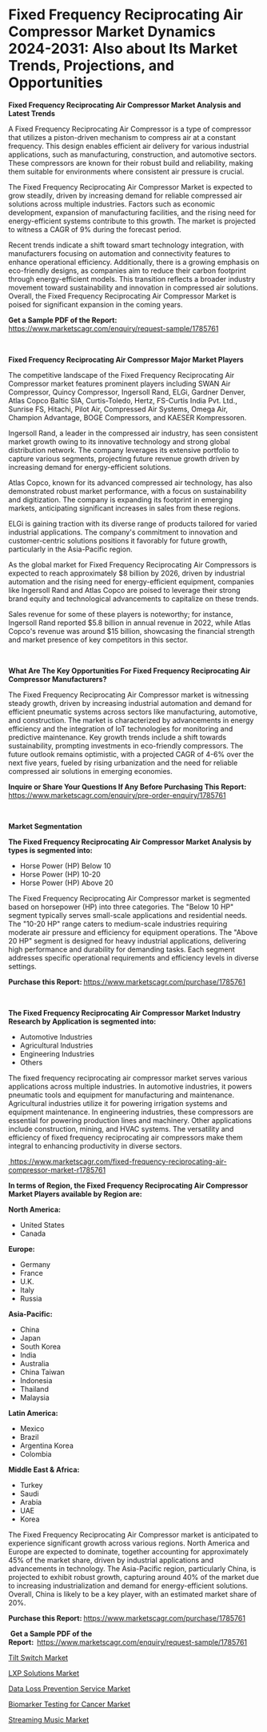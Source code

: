 <p><h1>Fixed Frequency Reciprocating Air Compressor Market Dynamics 2024-2031: Also about Its Market Trends, Projections, and Opportunities</h1></p><p><strong>Fixed Frequency Reciprocating Air Compressor Market Analysis and Latest Trends</strong></p>
<p><p>A Fixed Frequency Reciprocating Air Compressor is a type of compressor that utilizes a piston-driven mechanism to compress air at a constant frequency. This design enables efficient air delivery for various industrial applications, such as manufacturing, construction, and automotive sectors. These compressors are known for their robust build and reliability, making them suitable for environments where consistent air pressure is crucial.</p><p>The Fixed Frequency Reciprocating Air Compressor Market is expected to grow steadily, driven by increasing demand for reliable compressed air solutions across multiple industries. Factors such as economic development, expansion of manufacturing facilities, and the rising need for energy-efficient systems contribute to this growth. The market is projected to witness a CAGR of 9% during the forecast period. </p><p>Recent trends indicate a shift toward smart technology integration, with manufacturers focusing on automation and connectivity features to enhance operational efficiency. Additionally, there is a growing emphasis on eco-friendly designs, as companies aim to reduce their carbon footprint through energy-efficient models. This transition reflects a broader industry movement toward sustainability and innovation in compressed air solutions. Overall, the Fixed Frequency Reciprocating Air Compressor Market is poised for significant expansion in the coming years.</p></p>
<p><strong>Get a Sample PDF of the Report:&nbsp;</strong> <a href="https://www.marketscagr.com/enquiry/request-sample/1785761?utm_campaign=1472&utm_medium=2&utm_source=Github&utm_content=ia&utm_term=09102024&utm_id=fixed-frequency-reciprocating-air-compressor">https://www.marketscagr.com/enquiry/request-sample/1785761</a></p>
<p>&nbsp;</p>
<p><strong>Fixed Frequency Reciprocating Air Compressor Major Market Players</strong></p>
<p><p>The competitive landscape of the Fixed Frequency Reciprocating Air Compressor market features prominent players including SWAN Air Compressor, Quincy Compressor, Ingersoll Rand, ELGi, Gardner Denver, Atlas Copco Baltic SIA, Curtis-Toledo, Hertz, FS-Curtis India Pvt. Ltd., Sunrise FS, Hitachi, Pilot Air, Compressed Air Systems, Omega Air, Champion Advantage, BOGE Compressors, and KAESER Kompressoren. </p><p>Ingersoll Rand, a leader in the compressed air industry, has seen consistent market growth owing to its innovative technology and strong global distribution network. The company leverages its extensive portfolio to capture various segments, projecting future revenue growth driven by increasing demand for energy-efficient solutions. </p><p>Atlas Copco, known for its advanced compressed air technology, has also demonstrated robust market performance, with a focus on sustainability and digitization. The company is expanding its footprint in emerging markets, anticipating significant increases in sales from these regions.</p><p>ELGi is gaining traction with its diverse range of products tailored for varied industrial applications. The company's commitment to innovation and customer-centric solutions positions it favorably for future growth, particularly in the Asia-Pacific region.</p><p>As the global market for Fixed Frequency Reciprocating Air Compressors is expected to reach approximately $8 billion by 2026, driven by industrial automation and the rising need for energy-efficient equipment, companies like Ingersoll Rand and Atlas Copco are poised to leverage their strong brand equity and technological advancements to capitalize on these trends.</p><p>Sales revenue for some of these players is noteworthy; for instance, Ingersoll Rand reported $5.8 billion in annual revenue in 2022, while Atlas Copco's revenue was around $15 billion, showcasing the financial strength and market presence of key competitors in this sector.</p></p>
<p>&nbsp;</p>
<p><strong>What Are The Key Opportunities For Fixed Frequency Reciprocating Air Compressor Manufacturers?</strong></p>
<p><p>The Fixed Frequency Reciprocating Air Compressor market is witnessing steady growth, driven by increasing industrial automation and demand for efficient pneumatic systems across sectors like manufacturing, automotive, and construction. The market is characterized by advancements in energy efficiency and the integration of IoT technologies for monitoring and predictive maintenance. Key growth trends include a shift towards sustainability, prompting investments in eco-friendly compressors. The future outlook remains optimistic, with a projected CAGR of 4-6% over the next five years, fueled by rising urbanization and the need for reliable compressed air solutions in emerging economies.</p></p>
<p><strong>Inquire or Share Your Questions If Any Before Purchasing This Report:</strong> <a href="https://www.marketscagr.com/enquiry/pre-order-enquiry/1785761?utm_campaign=1472&utm_medium=2&utm_source=Github&utm_content=ia&utm_term=09102024&utm_id=fixed-frequency-reciprocating-air-compressor">https://www.marketscagr.com/enquiry/pre-order-enquiry/1785761</a></p>
<p>&nbsp;</p>
<p><strong>Market Segmentation</strong></p>
<p><strong>The Fixed Frequency Reciprocating Air Compressor Market Analysis by types is segmented into:</strong></p>
<p><ul><li>Horse Power (HP) Below 10</li><li>Horse Power (HP) 10-20</li><li>Horse Power (HP) Above 20</li></ul></p>
<p><p>The Fixed Frequency Reciprocating Air Compressor market is segmented based on horsepower (HP) into three categories. The "Below 10 HP" segment typically serves small-scale applications and residential needs. The "10-20 HP" range caters to medium-scale industries requiring moderate air pressure and efficiency for equipment operations. The "Above 20 HP" segment is designed for heavy industrial applications, delivering high performance and durability for demanding tasks. Each segment addresses specific operational requirements and efficiency levels in diverse settings.</p></p>
<p><strong>Purchase this Report:&nbsp;</strong><a href="https://www.marketscagr.com/purchase/1785761?utm_campaign=1472&utm_medium=2&utm_source=Github&utm_content=ia&utm_term=09102024&utm_id=fixed-frequency-reciprocating-air-compressor">https://www.marketscagr.com/purchase/1785761</a></p>
<p>&nbsp;</p>
<p><strong>The Fixed Frequency Reciprocating Air Compressor Market Industry Research by Application is segmented into:</strong></p>
<p><ul><li>Automotive Industries</li><li>Agricultural Industries</li><li>Engineering Industries</li><li>Others</li></ul></p>
<p><p>The fixed frequency reciprocating air compressor market serves various applications across multiple industries. In automotive industries, it powers pneumatic tools and equipment for manufacturing and maintenance. Agricultural industries utilize it for powering irrigation systems and equipment maintenance. In engineering industries, these compressors are essential for powering production lines and machinery. Other applications include construction, mining, and HVAC systems. The versatility and efficiency of fixed frequency reciprocating air compressors make them integral to enhancing productivity in diverse sectors.</p></p>
<p><a href="https://www.marketscagr.com/fixed-frequency-reciprocating-air-compressor-market-r1785761?utm_campaign=1472&utm_medium=2&utm_source=Github&utm_content=ia&utm_term=09102024&utm_id=fixed-frequency-reciprocating-air-compressor">&nbsp;https://www.marketscagr.com/fixed-frequency-reciprocating-air-compressor-market-r1785761</a></p>
<p><strong>In terms of Region, the Fixed Frequency Reciprocating Air Compressor Market Players available by Region are:</strong></p>
<p>
    <p> <strong> North America: </strong>
        <ul>
            <li>United States</li>
            <li>Canada</li>
        </ul>
        </p> 
    <p> <strong> Europe: </strong>
        <ul>
            <li>Germany</li>
            <li>France</li>
            <li>U.K.</li>
            <li>Italy</li>
            <li>Russia</li>
        </ul>
        </p> 
    <p> <strong> Asia-Pacific: </strong>
        <ul>
            <li>China</li>
            <li>Japan</li>
            <li>South Korea</li>
            <li>India</li>
            <li>Australia</li>
            <li>China Taiwan</li>
            <li>Indonesia</li>
            <li>Thailand</li>
            <li>Malaysia</li>
        </ul>
        </p> 
    <p> <strong> Latin America: </strong>
        <ul>
            <li>Mexico</li>
            <li>Brazil</li>
            <li>Argentina Korea</li>
            <li>Colombia</li>
        </ul>
        </p> 
    <p> <strong> Middle East & Africa: </strong>
        <ul>
            <li>Turkey</li>
            <li>Saudi</li>
            <li>Arabia</li>
            <li>UAE</li>
            <li>Korea</li>
        </ul>
    </p>
    </p>
<p><p>The Fixed Frequency Reciprocating Air Compressor market is anticipated to experience significant growth across various regions. North America and Europe are expected to dominate, together accounting for approximately 45% of the market share, driven by industrial applications and advancements in technology. The Asia-Pacific region, particularly China, is projected to exhibit robust growth, capturing around 40% of the market due to increasing industrialization and demand for energy-efficient solutions. Overall, China is likely to be a key player, with an estimated market share of 20%.</p></p>
<p><strong>Purchase this Report: </strong><a href="https://www.marketscagr.com/purchase/1785761?utm_campaign=1472&utm_medium=2&utm_source=Github&utm_content=ia&utm_term=09102024&utm_id=fixed-frequency-reciprocating-air-compressor">https://www.marketscagr.com/purchase/1785761</a></p>
<p>&nbsp;<strong>Get a Sample PDF of the Report:&nbsp;&nbsp;</strong><a href="https://www.marketscagr.com/enquiry/request-sample/1785761?utm_campaign=1472&utm_medium=2&utm_source=Github&utm_content=ia&utm_term=09102024&utm_id=fixed-frequency-reciprocating-air-compressor">https://www.marketscagr.com/enquiry/request-sample/1785761</a></p>
<p><strong></strong></p>
<p><p><a href="https://www.linkedin.com/pulse/strategic-roadmap-success-global-tilt-switch-market-kgrje?utm_campaign=1472&utm_medium=2&utm_source=Github&utm_content=ia&utm_term=09102024&utm_id=fixed-frequency-reciprocating-air-compressor">Tilt Switch Market</a></p><p><a href="https://www.linkedin.com/pulse/lxp-solutions-sector-surge-125-growth-roadmap-2031-ut14e?utm_campaign=1472&utm_medium=2&utm_source=Github&utm_content=ia&utm_term=09102024&utm_id=fixed-frequency-reciprocating-air-compressor">LXP Solutions Market</a></p><p><a href="https://www.linkedin.com/pulse/regional-adaptations-global-data-loss-prevention-service-market-r7k2f?utm_campaign=1472&utm_medium=2&utm_source=Github&utm_content=ia&utm_term=09102024&utm_id=fixed-frequency-reciprocating-air-compressor">Data Loss Prevention Service Market</a></p><p><a href="https://www.linkedin.com/pulse/global-biomarker-testing-cancer-market-focus-application-end-use-71uhe?utm_campaign=1472&utm_medium=2&utm_source=Github&utm_content=ia&utm_term=09102024&utm_id=fixed-frequency-reciprocating-air-compressor">Biomarker Testing for Cancer Market</a></p><p><a href="https://www.linkedin.com/pulse/emerging-trends-streaming-music-market-global-outlook-future-jrr1f?utm_campaign=1472&utm_medium=2&utm_source=Github&utm_content=ia&utm_term=09102024&utm_id=fixed-frequency-reciprocating-air-compressor">Streaming Music Market</a></p></p>